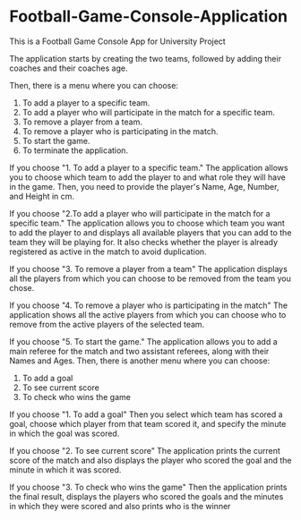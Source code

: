 # Football-Game-Console-Application
This is a Football Game Console App for University Project

The application starts by creating the two teams, followed by adding their coaches and their coaches age. 

Then, there is a menu where you can choose:

1. To add a player to a specific team.
2. To add a player who will participate in the match for a specific team.
3. To remove a player from a team.
4. To remove a player who is participating in the match.
5. To start the game.
0. To terminate the application.

If you choose "1. To add a player to a specific team."
The application allows you to choose which team to add the player to and what role they will have in the game. 
Then, you need to provide the player's Name, Age, Number, and Height in cm.

If you choose "2.To add a player who will participate in the match for a specific team."
The application allows you to choose which team you want to add the player to and displays all available players that you can add to the team they will be playing for. 
It also checks whether the player is already registered as active in the match to avoid duplication.

If you choose "3. To remove a player from a team"
The application displays all the players from which you can choose to be removed from the team you chose.

If you choose "4. To remove a player who is participating in the match"
The application shows all the active players from which you can choose who to remove from the active players of the selected team.

If you choose "5. To start the game."
The application allows you to add a main referee for the match and two assistant referees, along with their Names and Ages.
Then, there is another menu where you can choose:
1. To add a goal
2. To see current score
3. To check who wins the game

If you choose "1. To add a goal"
Then you select which team has scored a goal, choose which player from that team scored it, and specify the minute in which the goal was scored.

If you choose "2. To see current score"
The application prints the current score of the match and also displays the player who scored the goal and the minute in which it was scored.

If you choose "3. To check who wins the game"
Then the application prints the final result, displays the players who scored the goals and the minutes in which they were scored and also prints who is the winner
